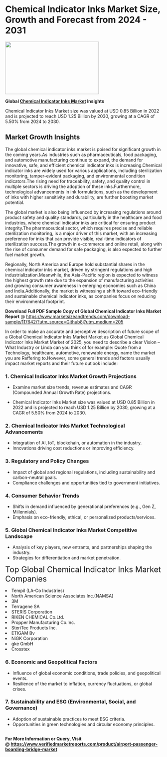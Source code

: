 <H1>Chemical Indicator Inks Market Size, Growth and Forecast from 2024 - 2031</H1><img class="aligncenter size-medium wp-image-584254" src="https://thirdeyenews.in/wp-content/uploads/2024/09/Global-Market-Research-300x168.jpeg" alt="" width="300" height="168" /><p><strong>Global&nbsp;<a href="https://www.marketsizeandtrends.com/download-sample/117642/?utm_source=Github8j?utm_medium=205">Chemical Indicator Inks Market</a> Insights</strong></p><p>Chemical Indicator Inks Market size was valued at USD 0.85 Billion in 2022 and is projected to reach USD 1.25 Billion by 2030, growing at a CAGR of 5.50% from 2024 to 2030.</p><p><h2>Market Growth Insights</h2> <p>The global chemical indicator inks market is poised for significant growth in the coming years.As industries such as pharmaceuticals, food packaging, and automotive manufacturing continue to expand, the demand for innovative, safe, and efficient chemical indicator inks is increasing.Chemical indicator inks are widely used for various applications, including sterilization monitoring, tamper-evident packaging, and environmental condition indicators.The rising need for traceability, safety, and quality control in multiple sectors is driving the adoption of these inks.Furthermore, technological advancements in ink formulations, such as the development of inks with higher sensitivity and durability, are further boosting market potential.</p> <p>The global market is also being influenced by increasing regulations around product safety and quality standards, particularly in the healthcare and food industries, where chemical indicator inks are critical for ensuring product integrity.The pharmaceutical sector, which requires precise and reliable sterilization monitoring, is a major driver of this market, with an increasing preference for inks that can provide visible, real-time indicators of sterilization success.The growth in e-commerce and online retail, along with the rise of consumer demand for safe packaging, is also expected to further fuel market growth.</p> <p>Regionally, North America and Europe hold substantial shares in the chemical indicator inks market, driven by stringent regulations and high industrialization.Meanwhile, the Asia-Pacific region is expected to witness the highest growth rate due to the expansion of manufacturing activities and growing consumer awareness in emerging economies such as China and India.Additionally, the market is witnessing a shift toward eco-friendly and sustainable chemical indicator inks, as companies focus on reducing their environmental footprint.</p> <p><span class=""><strong>Download Full PDF Sample Copy of Global Chemical Indicator Inks Market Report</strong> @ <a href="https://www.marketsizeandtrends.com/download-sample/117642/?utm_source=Github8j?utm_medium=205" target="_blank">https://www.marketsizeandtrends.com/download-sample/117642/?utm_source=Github8j?utm_medium=205</a></span></p><p>In order to make an accurate and perceptive description of future scope of a Global&nbsp;Chemical Indicator Inks Market Market as Global&nbsp;Chemical Indicator Inks Market Market of 2025, you need to describe a clear Vision &ndash; What Industry or Linda can you think of for example: Quote from a Technology, healthcare, automotive, renewable energy, name the market you are Reffering to.However, some general trends and factors usually impact market reports and their future outlook include:</p><h3>1.&nbsp;<strong>Chemical Indicator Inks Market Growth Projections</strong></h3><ul><li>Examine market size trends, revenue estimates and CAGR (Compounded Annual Growth Rate) projections.</li><li><p>Chemical Indicator Inks Market size was valued at USD 0.85 Billion in 2022 and is projected to reach USD 1.25 Billion by 2030, growing at a CAGR of 5.50% from 2024 to 2030.</p></li></ul><h3>2.&nbsp;<strong>Chemical Indicator Inks Market Technological Advancements</strong></h3><ul><li>Integration of AI, IoT, blockchain, or automation in the industry.</li><li>Innovations driving cost reductions or improving efficiency.</li></ul><h3>3.&nbsp;<strong>Regulatory and Policy Changes</strong></h3><ul><li>Impact of global and regional regulations, including sustainability and carbon-neutral goals.</li><li>Compliance challenges and opportunities tied to government initiatives.</li></ul><h3>4.&nbsp;<strong>Consumer Behavior Trends</strong></h3><ul><li>Shifts in demand influenced by generational preferences (e.g., Gen Z, Millennials).</li><li>Emphasis on eco-friendly, ethical, or personalized products/services.</li></ul><h3>5.&nbsp;<strong>Global Chemical Indicator Inks Market Competitive Landscape</strong></h3><ul><li>Analysis of key players, new entrants, and partnerships shaping the industry.</li><li>Strategies for differentiation and market penetration.</li></ul><p data-pm-slice="1 1 []"><span style="color: inherit; font-family: inherit; font-size: 25px;">Top Global Chemical Indicator Inks Market Companies</span></p><div class="" data-test-id=""><p><li>Tempil (LA-Co Industries)</li><li> North American Science Associates Inc.(NAMSA)</li><li> 3M</li><li> Terragene SA</li><li> STERIS Corporation</li><li> RIKEN CHEMICAL Co.Ltd.</li><li> Propper Manufacturing Co.Inc.</li><li> SteriTec Products Inc.</li><li> ETIGAM Bv</li><li> NiGK Corporation</li><li> gke GmbH</li><li> Crosstex</li></p></div><h3>6.&nbsp;<strong>Economic and Geopolitical Factors</strong></h3><ul><li>Influence of global economic conditions, trade policies, and geopolitical events.</li><li>Resilience of the market to inflation, currency fluctuations, or global crises.</li></ul><h3>7.&nbsp;<strong>Sustainability and ESG (Environmental, Social, and Governance)</strong></h3><ul><li>Adoption of sustainable practices to meet ESG criteria.</li><li>Opportunities in green technologies and circular economy principles.</li></ul><h2><strong style="font-size: 14px;">For More Information or Query, Visit @&nbsp;</strong><a style="background-color: #ffffff; font-size: 14px;" href="https://www.marketsizeandtrends.com/report/chemical-indicator-inks-market/" target="_blank">https://www.verifiedmarketreports.com/product/airport-passenger-boarding-bridge-market</a></h2>